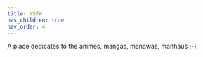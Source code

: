 ```yaml
---
title: NSFW
has_children: true
nav_order: 4
---
```

A place dedicates to the animes, mangas, manawas, manhaus ;-)
